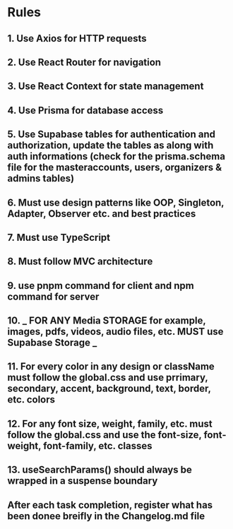 # Rules

## 1. Use Axios for HTTP requests

## 2. Use React Router for navigation

## 3. Use React Context for state management

## 4. Use Prisma for database access

## 5. Use Supabase tables for authentication and authorization, update the tables as along with auth informations (check for the prisma.schema file for the masteraccounts, users, organizers & admins tables)

## 6. Must use design patterns like OOP, Singleton, Adapter, Observer etc. and best practices

## 7. Must use TypeScript

## 8. Must follow MVC architecture

## 9. use pnpm command for client and npm command for server

## 10. **_ FOR ANY Media STORAGE for example, images, pdfs, videos, audio files, etc. MUST use Supabase Storage _**

## 11. For every color in any design or className must follow the global.css and use prrimary, secondary, accent, background, text, border, etc. colors

## 12. For any font size, weight, family, etc. must follow the global.css and use the font-size, font-weight, font-family, etc. classes

## 13. useSearchParams() should always be wrapped in a suspense boundary

## After each task completion, register what has been donee breifly in the Changelog.md file
